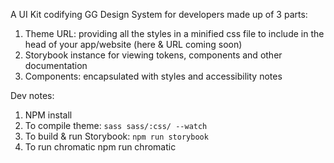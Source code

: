 A UI Kit codifying GG Design System for developers made up of 3 parts: 

1. Theme URL: providing all the styles in a minified css file to include in the head of your app/website (here & URL coming soon)
2. Storybook instance for viewing tokens, components and other documentation
3. Components: encapsulated with styles and accessibility notes

Dev notes:
1. NPM install
2. To compile theme: `sass sass/:css/ --watch`
3. To build & run Storybook: `npm run storybook`
4. To run chromatic npm run chromatic
